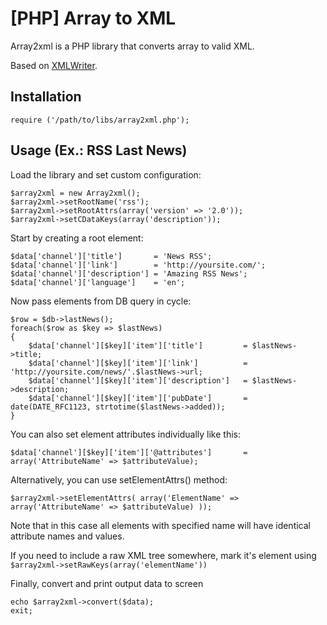 [PHP] Array to XML
============

Array2xml is a PHP library that converts array to valid XML.

Based on [XMLWriter](http://php.net/manual/en/book.xmlwriter.php).


Installation
------------

	require ('/path/to/libs/array2xml.php');


Usage (Ex.: RSS Last News)
----------------

Load the library and set custom configuration:

	$array2xml = new Array2xml();
	$array2xml->setRootName('rss');
	$array2xml->setRootAttrs(array('version' => '2.0'));
	$array2xml->setCDataKeys(array('description'));

Start by creating a root element:

	$data['channel']['title'] 		= 'News RSS';
	$data['channel']['link'] 		= 'http://yoursite.com/';
	$data['channel']['description'] = 'Amazing RSS News';
	$data['channel']['language']	= 'en';

Now pass elements from DB query in cycle:

	$row = $db->lastNews();
	foreach($row as $key => $lastNews)
	{
		$data['channel'][$key]['item']['title'] 		= $lastNews->title;
		$data['channel'][$key]['item']['link'] 			= 'http://yoursite.com/news/'.$lastNews->url;
		$data['channel'][$key]['item']['description'] 	= $lastNews->description;
		$data['channel'][$key]['item']['pubDate'] 		= date(DATE_RFC1123, strtotime($lastNews->added));
	}

You can also set element attributes individually like this:
	
	$data['channel'][$key]['item']['@attributes'] 		= array('AttributeName' => $attributeValue);
	
Alternatively, you can use setElementAttrs() method:

	$array2xml->setElementAttrs( array('ElementName' => array('AttributeName' => $attributeValue) ));

Note that in this case all elements with specified name will have identical attribute names and values.

If you need to include a raw XML tree somewhere, mark it's element using `$array2xml->setRawKeys(array('elementName'))`



Finally, convert and print output data to screen

	echo $array2xml->convert($data);
	exit;
